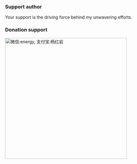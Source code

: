 ### Support author
Your support is the driving force behind my unwavering efforts.

### Donation support
<img src="https://assets.yanghy.cn/wx_zfb.png" width="400" title="WeChat: energy alipay: 杨红岩" alt="微信:energy, 支付宝:杨红岩">


